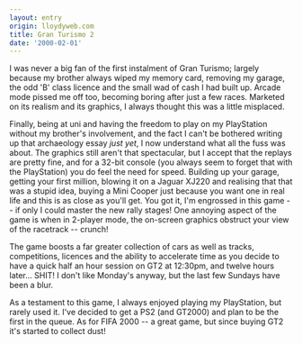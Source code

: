 ```yaml
---
layout: entry
origin: lloydyweb.com
title: Gran Turismo 2
date: '2000-02-01'
---
```

I was never a big fan of the first instalment of Gran Turismo; largely because my brother always wiped my memory card, removing my garage, the odd 'B' class licence and the small wad of cash I had built up. Arcade mode pissed me off too, becoming boring after just a few races. Marketed on its realism and its graphics, I always thought this was a little misplaced.

Finally, being at uni and having the freedom to play on my PlayStation without my brother's involvement, and the fact I can't be bothered writing up that archaeology essay _just yet_, I now understand what all the fuss was about. The graphics still aren't that spectacular, but I accept that the replays are pretty fine, and for a 32-bit console (you always seem to forget that with the PlayStation) you do feel the need for speed. Building up your garage, getting your first million, blowing it on a Jaguar XJ220 and realising that that was a stupid idea, buying a Mini Cooper just because you want one in real life and this is as close as you'll get. You got it, I'm engrossed in this game -- if only I could master the new rally stages! One annoying aspect of the game is when in 2-player mode, the on-screen graphics obstruct your view of the racetrack -- crunch!

The game boosts a far greater collection of cars as well as tracks, competitions, licences and the ability to accelerate time as you decide to have a quick half an hour session on GT2 at 12:30pm, and twelve hours later... SHIT! I don't like Monday's anyway, but the last few Sundays have been a blur.

As a testament to this game, I always enjoyed playing my PlayStation, but rarely used it. I've decided to get a PS2 (and GT2000) and plan to be the first in the queue. As for FIFA 2000 -- a great game, but since buying GT2 it's started to collect dust!